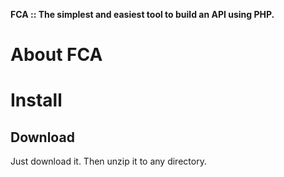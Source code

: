 **FCA :: The simplest and easiest tool to build an API using PHP.**

# About FCA

# Install
## Download
Just download it. Then unzip it to any directory.